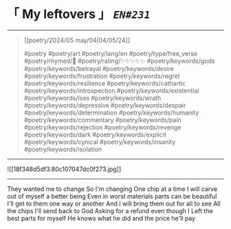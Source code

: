 # &#12300; My leftovers &#12301; *`EN#231`*

---

> [[poetry/2024/05 may/04|04/05/24]]
> 
> #poetry 
> #poetry/art 
> #poetry/lang/en 
> #poetry/type/free_verse 
> #poetry/rhymed/🔴 
> #poetry/rating/✨✨✨✨✨ 
> #poetry/keywords/gods #poetry/keywords/betrayal #poetry/keywords/desire #poetry/keywords/frustration #poetry/keywords/regret #poetry/keywords/resilience #poetry/keywords/cathartic #poetry/keywords/introspection #poetry/keywords/existential #poetry/keywords/loss #poetry/keywords/wrath #poetry/keywords/depressive #poetry/keywords/despair #poetry/keywords/determination #poetry/keywords/humanity #poetry/keywords/commentary #poetry/keywords/pain #poetry/keywords/rejection #poetry/keywords/revenge #poetry/keywords/dark #poetry/keywords/explicit #poetry/keywords/cynical #poetry/keywords/insanity #poetry/keywords/isolation 

---

![[18f348d5df3.80c107047dc0f273.jpg]]

---

They wanted me to change
So I'm changing
One chip at a time
I will carve out of myself a better being
Even in worst materials parts can be beautiful
I'll get to them one way or another
And I will bring them out for all to see
All the chips I'll send back to God
Asking for a refund even though I
Left the best parts for myself
He knows what he did and the price he'll pay